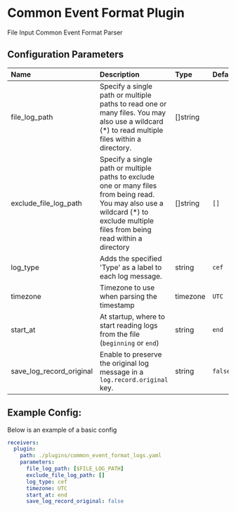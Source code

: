 # Common Event Format Plugin

File Input Common Event Format Parser

## Configuration Parameters

| Name                     | Description                                                                                                                                                                         | Type     | Default | Required | Values             |
| :----------------------- | :---------------------------------------------------------------------------------------------------------------------------------------------------------------------------------- | :------- | :------ | :------- | :----------------- |
| file_log_path            | Specify a single path or multiple paths to read one or many files. You may also use a wildcard (\*) to read multiple files within a directory.                                      | []string |         | true     |                    |
| exclude_file_log_path    | Specify a single path or multiple paths to exclude one or many files from being read. You may also use a wildcard (\*) to exclude multiple files from being read within a directory | []string | `[]`    | false    |                    |
| log_type                 | Adds the specified 'Type' as a label to each log message.                                                                                                                           | string   | `cef`   | false    |                    |
| timezone                 | Timezone to use when parsing the timestamp                                                                                                                                          | timezone | `UTC`   | false    |                    |
| start_at                 | At startup, where to start reading logs from the file (`beginning` or `end`)                                                                                                        | string   | `end`   | false    | `beginning`, `end` |
| save_log_record_original | Enable to preserve the original log message in a `log.record.original` key.                                                                                                         | string   | `false` | false    |                    |

## Example Config:

Below is an example of a basic config

```yaml
receivers:
  plugin:
    path: ./plugins/common_event_format_logs.yaml
    parameters:
      file_log_path: [$FILE_LOG_PATH]
      exclude_file_log_path: []
      log_type: cef
      timezone: UTC
      start_at: end
      save_log_record_original: false
```
